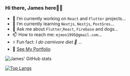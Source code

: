 ### Hi there, James here👋✨

- 🔭 I’m currently working on `React` and `Flutter` projects...
- 🌱 I’m currently learning `Nextjs`, `Nestjs`, `PostGres`...
- 💬 Ask me about `Flutter`,`React`, `Firebase` and dogs...
- 📫 How to reach me: `mjmon1995@gmail.com`...
- ⚡ Fun fact: *I do carnivore diet 🍖* ...
- 💼 [See My Portfolio](https://mjmon.github.io/#works)


![James' GitHub stats](https://github-readme-stats.vercel.app/api?username=mjmon&show_icons=true&theme=gruvbox)

[![Top Langs](https://github-readme-stats.vercel.app/api/top-langs/?username=mjmon&layout=donut)](https://github.com/mjmon/github-readme-stats)
